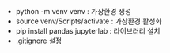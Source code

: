 - python -m venv venv : 가상환경 생성
- source venv/Scripts/activate : 가상환경 활성화
- pip install pandas jupyterlab : 라이브러리 설치
- .gitignore 설정